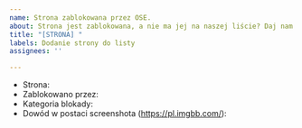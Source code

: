 ```yaml
---
name: Strona zablokowana przez OSE.
about: Strona jest zablokowana, a nie ma jej na naszej liście? Daj nam znać!
title: "[STRONA] "
labels: Dodanie strony do listy
assignees: ''

---
```


- Strona:
- Zablokowano przez:
- Kategoria blokady:
- Dowód w postaci screenshota (https://pl.imgbb.com/):
